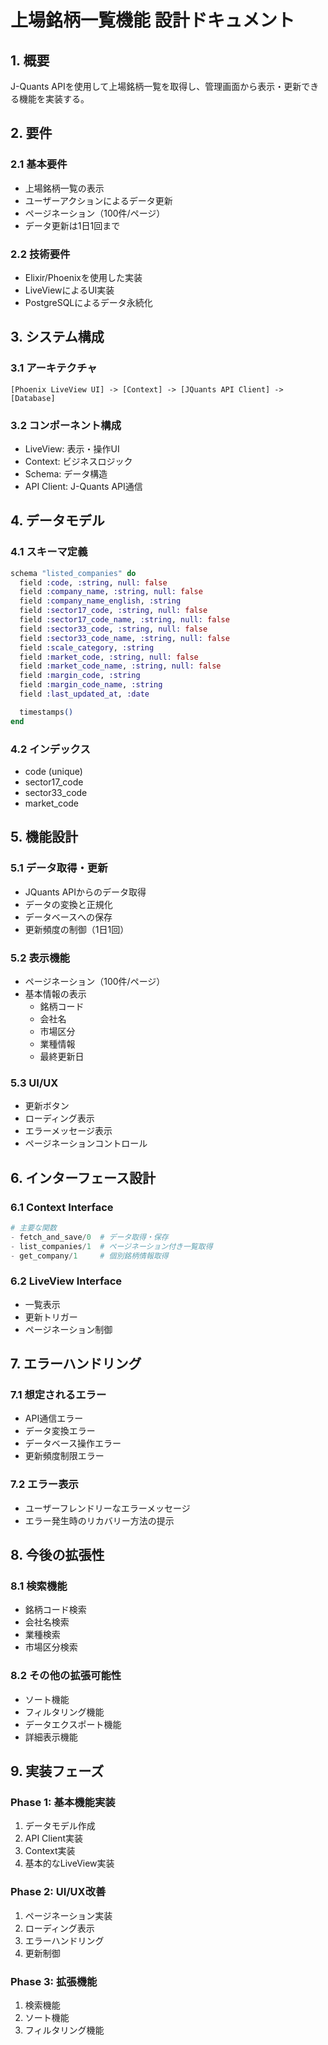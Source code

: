 # 上場銘柄一覧機能 設計ドキュメント

## 1. 概要

J-Quants APIを使用して上場銘柄一覧を取得し、管理画面から表示・更新できる機能を実装する。

## 2. 要件

### 2.1 基本要件
- 上場銘柄一覧の表示
- ユーザーアクションによるデータ更新
- ページネーション（100件/ページ）
- データ更新は1日1回まで

### 2.2 技術要件
- Elixir/Phoenixを使用した実装
- LiveViewによるUI実装
- PostgreSQLによるデータ永続化

## 3. システム構成

### 3.1 アーキテクチャ
```
[Phoenix LiveView UI] -> [Context] -> [JQuants API Client] -> [Database]
```

### 3.2 コンポーネント構成
- LiveView: 表示・操作UI
- Context: ビジネスロジック
- Schema: データ構造
- API Client: J-Quants API通信

## 4. データモデル

### 4.1 スキーマ定義
```elixir
schema "listed_companies" do
  field :code, :string, null: false
  field :company_name, :string, null: false
  field :company_name_english, :string
  field :sector17_code, :string, null: false
  field :sector17_code_name, :string, null: false
  field :sector33_code, :string, null: false
  field :sector33_code_name, :string, null: false
  field :scale_category, :string
  field :market_code, :string, null: false
  field :market_code_name, :string, null: false
  field :margin_code, :string
  field :margin_code_name, :string
  field :last_updated_at, :date

  timestamps()
end
```

### 4.2 インデックス
- code (unique)
- sector17_code
- sector33_code
- market_code

## 5. 機能設計

### 5.1 データ取得・更新
- JQuants APIからのデータ取得
- データの変換と正規化
- データベースへの保存
- 更新頻度の制御（1日1回）

### 5.2 表示機能
- ページネーション（100件/ページ）
- 基本情報の表示
  - 銘柄コード
  - 会社名
  - 市場区分
  - 業種情報
  - 最終更新日

### 5.3 UI/UX
- 更新ボタン
- ローディング表示
- エラーメッセージ表示
- ページネーションコントロール

## 6. インターフェース設計

### 6.1 Context Interface
```elixir
# 主要な関数
- fetch_and_save/0  # データ取得・保存
- list_companies/1  # ページネーション付き一覧取得
- get_company/1     # 個別銘柄情報取得
```

### 6.2 LiveView Interface
- 一覧表示
- 更新トリガー
- ページネーション制御

## 7. エラーハンドリング

### 7.1 想定されるエラー
- API通信エラー
- データ変換エラー
- データベース操作エラー
- 更新頻度制限エラー

### 7.2 エラー表示
- ユーザーフレンドリーなエラーメッセージ
- エラー発生時のリカバリー方法の提示

## 8. 今後の拡張性

### 8.1 検索機能
- 銘柄コード検索
- 会社名検索
- 業種検索
- 市場区分検索

### 8.2 その他の拡張可能性
- ソート機能
- フィルタリング機能
- データエクスポート機能
- 詳細表示機能

## 9. 実装フェーズ

### Phase 1: 基本機能実装
1. データモデル作成
2. API Client実装
3. Context実装
4. 基本的なLiveView実装

### Phase 2: UI/UX改善
1. ページネーション実装
2. ローディング表示
3. エラーハンドリング
4. 更新制御

### Phase 3: 拡張機能
1. 検索機能
2. ソート機能
3. フィルタリング機能 
